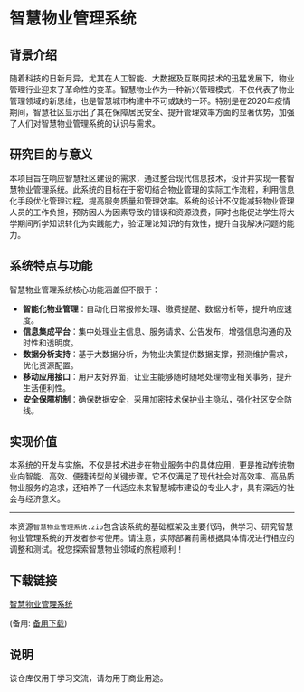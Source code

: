 # 智慧物业管理系统

## 背景介绍
随着科技的日新月异，尤其在人工智能、大数据及互联网技术的迅猛发展下，物业管理行业迎来了革命性的变革。智慧物业作为一种新兴管理模式，不仅代表了物业管理领域的新思维，也是智慧城市构建中不可或缺的一环。特别是在2020年疫情期间，智慧社区显示出了其在保障居民安全、提升管理效率方面的显著优势，加强了人们对智慧物业管理系统的认识与需求。

## 研究目的与意义
本项目旨在响应智慧社区建设的需求，通过整合现代信息技术，设计并实现一套智慧物业管理系统。此系统的目标在于密切结合物业管理的实际工作流程，利用信息化手段优化管理过程，提高服务质量和管理效率。系统的设计不仅能减轻物业管理人员的工作负担，预防因人为因素导致的错误和资源浪费，同时也能促进学生将大学期间所学知识转化为实践能力，验证理论知识的有效性，提升自我解决问题的能力。

## 系统特点与功能
智慧物业管理系统核心功能涵盖但不限于：
- **智能化物业管理**：自动化日常报修处理、缴费提醒、数据分析等，提升响应速度。
- **信息集成平台**：集中处理业主信息、服务请求、公告发布，增强信息沟通的及时性和透明度。
- **数据分析支持**：基于大数据分析，为物业决策提供数据支撑，预测维护需求，优化资源配置。
- **移动应用接口**：用户友好界面，让业主能够随时随地处理物业相关事务，提升生活便利性。
- **安全保障机制**：确保数据安全，采用加密技术保护业主隐私，强化社区安全防线。

## 实现价值
本系统的开发与实施，不仅是技术进步在物业服务中的具体应用，更是推动传统物业向智能、高效、便捷转型的关键步骤。它不仅满足了现代社会对高效率、高品质物业服务的追求，还培养了一代适应未来智慧城市建设的专业人才，具有深远的社会与经济意义。

---

本资源`智慧物业管理系统.zip`包含该系统的基础框架及主要代码，供学习、研究智慧物业管理系统的开发者参考使用。请注意，实际部署前需根据具体情况进行相应的调整和测试。祝您探索智慧物业领域的旅程顺利！

## 下载链接
[智慧物业管理系统](https://pan.quark.cn/s/fed8163129dc) 

(备用: [备用下载](https://pan.baidu.com/s/1oOjOhCidS3CTbkI-xYzGlg?pwd=1234))

## 说明

该仓库仅用于学习交流，请勿用于商业用途。
